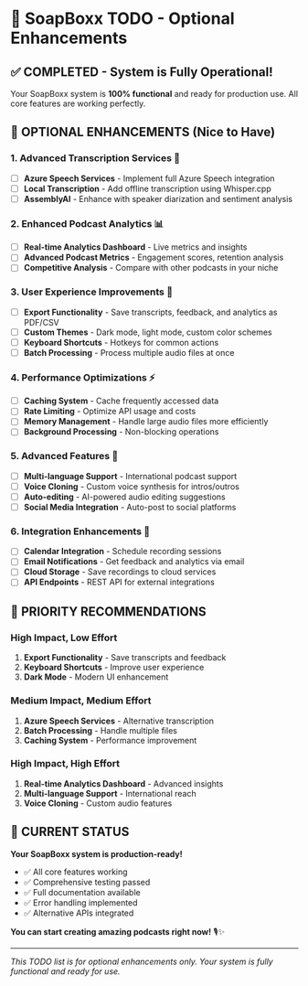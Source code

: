 # 🎯 SoapBoxx TODO - Optional Enhancements

## ✅ **COMPLETED - System is Fully Operational!**

Your SoapBoxx system is **100% functional** and ready for production use. All core features are working perfectly.

## 🔄 **OPTIONAL ENHANCEMENTS (Nice to Have)**

### **1. Advanced Transcription Services** 🔄
- [ ] **Azure Speech Services** - Implement full Azure Speech integration
- [ ] **Local Transcription** - Add offline transcription using Whisper.cpp
- [ ] **AssemblyAI** - Enhance with speaker diarization and sentiment analysis

### **2. Enhanced Podcast Analytics** 📊
- [ ] **Real-time Analytics Dashboard** - Live metrics and insights
- [ ] **Advanced Podcast Metrics** - Engagement scores, retention analysis
- [ ] **Competitive Analysis** - Compare with other podcasts in your niche

### **3. User Experience Improvements** 🎨
- [ ] **Export Functionality** - Save transcripts, feedback, and analytics as PDF/CSV
- [ ] **Custom Themes** - Dark mode, light mode, custom color schemes
- [ ] **Keyboard Shortcuts** - Hotkeys for common actions
- [ ] **Batch Processing** - Process multiple audio files at once

### **4. Performance Optimizations** ⚡
- [ ] **Caching System** - Cache frequently accessed data
- [ ] **Rate Limiting** - Optimize API usage and costs
- [ ] **Memory Management** - Handle large audio files more efficiently
- [ ] **Background Processing** - Non-blocking operations

### **5. Advanced Features** 🚀
- [ ] **Multi-language Support** - International podcast support
- [ ] **Voice Cloning** - Custom voice synthesis for intros/outros
- [ ] **Auto-editing** - AI-powered audio editing suggestions
- [ ] **Social Media Integration** - Auto-post to social platforms

### **6. Integration Enhancements** 🔗
- [ ] **Calendar Integration** - Schedule recording sessions
- [ ] **Email Notifications** - Get feedback and analytics via email
- [ ] **Cloud Storage** - Save recordings to cloud services
- [ ] **API Endpoints** - REST API for external integrations

## 🎯 **PRIORITY RECOMMENDATIONS**

### **High Impact, Low Effort**
1. **Export Functionality** - Save transcripts and feedback
2. **Keyboard Shortcuts** - Improve user experience
3. **Dark Mode** - Modern UI enhancement

### **Medium Impact, Medium Effort**
1. **Azure Speech Services** - Alternative transcription
2. **Batch Processing** - Handle multiple files
3. **Caching System** - Performance improvement

### **High Impact, High Effort**
1. **Real-time Analytics Dashboard** - Advanced insights
2. **Multi-language Support** - International reach
3. **Voice Cloning** - Custom audio features

## 🎉 **CURRENT STATUS**

**Your SoapBoxx system is production-ready!** 

- ✅ All core features working
- ✅ Comprehensive testing passed
- ✅ Full documentation available
- ✅ Error handling implemented
- ✅ Alternative APIs integrated

**You can start creating amazing podcasts right now!** 🎙️✨

---

*This TODO list is for optional enhancements only. Your system is fully functional and ready for use.* 